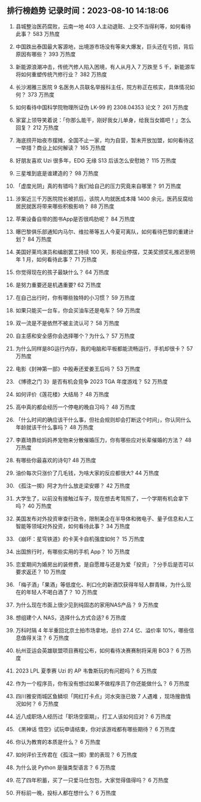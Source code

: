 
## 排行榜趋势 记录时间：2023-08-10 14:18:06
  
  1. 县城整治医药腐败，云南一地 403 人主动退赃、上交不当得利等，如何看待此事？ 583 万热度
    
  2. 中国跌出泰国最大客源地，出境游市场没有等来大爆发，巨头还在亏损，背后原因有哪些？ 393 万热度
    
  3. 新能源浪潮冲击，传统汽修人陷入困境，有人从月入 7 万跌至 5 千，新能源车将如何重塑传统汽修行业？ 382 万热度
    
  4. 长沙湘雅三医院 9 名医务人员联名举报科主任，院方称正在核实，具体情况如何？ 373 万热度
    
  5. 如何看待中国科学院物理所证伪 LK-99 的 2308.04353 论文？ 261 万热度
    
  6. 家宴上领导笑着说：「你那么能干，刚好我女儿单身，给我当女婿吧！」怎么回复？ 212 万热度
    
  7. 海底捞开始夜市摆摊，全国不止一家，均为自营，暂未开放加盟，如何看待这一举措？商业上如何解读？ 165 万热度
    
  8. 好朋友喜欢 Uzi 很多年，EDG 无缘 S13 后该怎么安慰她？ 115 万热度
    
  9. 三星堆到底是谁建造的？ 98 万热度
    
  10. 「虚度光阴」真的有错吗？我们给自己的压力究竟来自哪里？ 91 万热度
    
  11. 涉案近三千万医院院长被抓后，该院人均就医成本降 1400 余元，医药反腐给居民就医将带来哪些积极影响？ 88 万热度
    
  12. 苹果设备自带的图书App是否很鸡肋呢？ 84 万热度
    
  13. 曝巴黎俱乐部通知内马尔、维拉蒂等五人今夏可离队，如何看待巴黎的重建计划？ 84 万热度
    
  14. 美国好莱坞演员和编剧罢工持续 100 天，影视业停摆，艾美奖颁奖礼推迟至明年 1 月，如何看待此事？ 71 万热度
    
  15. 你觉得现在的孩子最缺什么？ 64 万热度
    
  16. 是努力重要还是机遇重要? 62 万热度
    
  17. 在自己出行时，你有哪些独特的小习惯？ 59 万热度
    
  18. 如果只能买一台车，你会买油车还是电车？ 59 万热度
    
  19. 双一流是不是依然不被主流认可？ 58 万热度
    
  20. 自主感和安全感你会选择哪个？为什么？ 57 万热度
    
  21. 为什么同样是8G运行内存，我的电脑和平板都能流畅运行，手机却很卡？ 57 万热度
    
  22. 电影《封神第一部》中殷寿还爱姜王后吗？ 53 万热度
    
  23. 《博德之门 3》是否有机会竞争 2023 TGA 年度游戏？ 52 万热度
    
  24. 如何评价《莲花楼》大结局？ 48 万热度
    
  25. 高中真的都会经历一个停电的晚自习吗？ 48 万热度
    
  26. 「什么时间的确应该干什么事，但社会规则却会打断这个时间」，你认同什么年龄就该干什么事吗？ 48 万热度
    
  27. 李嘉琦靠给妈妈养宠物来分散催婚压力，你有哪些应对长辈催婚的方法？ 48 万热度
    
  28. 有哪些你最喜欢的诗句? 48 万热度
    
  29. 油价每次只涨价了几毛钱，为啥大家的反应都很大? 44 万热度
    
  30. 《孤注一掷》阿才为什么放走梁安娜？ 42 万热度
    
  31. 大学生了，以前没有接触过车子，现在想去考驾照了，一个学期有机会拿下吗？ 40 万热度
    
  32. 美国发布对外投资审查行政令，限制美企在半导体和微电子、量子信息和人工智能等领域对外投资，如何看待此事？ 34 万热度
    
  33. 《崩坏：星穹铁道》的卡芙卡自机强度如何？ 15 万热度
    
  34. 出国旅行时，有哪些实用的手机 App？ 10 万热度
    
  35. 恋爱期间为婚房出的装修费，是自愿赠与还是为爱「投资」？分手后是否可以要求返还？ 10 万热度
    
  36. 「梅子酒」「果酒」等低度化、利口化的新酒饮获得年轻人群青睐，为什么现在的年轻人不喝白酒了？ 10 万热度
    
  37. 为什么现在市面上很少见到纯固态的家用NAS产品？ 9 万热度
    
  38. 想组建个人 NAS，选择什么方式合适? 6 万热度
    
  39. 万科时隔 4 年半重回北京土拍市场拿地，总价 27.4 亿、溢价率 10%，哪些信息值得关注？ 6 万热度
    
  40. 杭州亚运会英雄联盟项目赛程公布，如何看待决赛赛制将采用 BO3？ 6 万热度
    
  41. 2023 LPL 夏季赛 Uzi 的 AP 韦鲁斯玩的有问题吗？ 6 万热度
    
  42. 作为一个程序员，你有没有想过如果不做程序员了你还能做什么？ 6 万热度
    
  43. 四川雅安雨城区鱼鳞坝「网红打卡点」河水突涨已致 7 人遇难 ，现场搜救情况如何？ 6 万热度
    
  44. 近八成职场人经历过「职场空窗期」，打工人该如何应对？ 6 万热度
    
  45. 《黑神话 悟空》试玩申请结束，你对该游戏都有哪些期待？ 6 万热度
    
  46. 你认为教育的本质是什么？ 6 万热度
    
  47. 如何评价王传君在《孤注一掷》里的表现？ 6 万热度
    
  48. 为什么说 Python 是强类型语言？ 6 万热度
    
  49. 花了四年积蓄，买了一只爱马仕包包，大家觉得值得吗？ 6 万热度
    
  50. 开标前一晚，投标人都在想什么？ 6 万热度
    